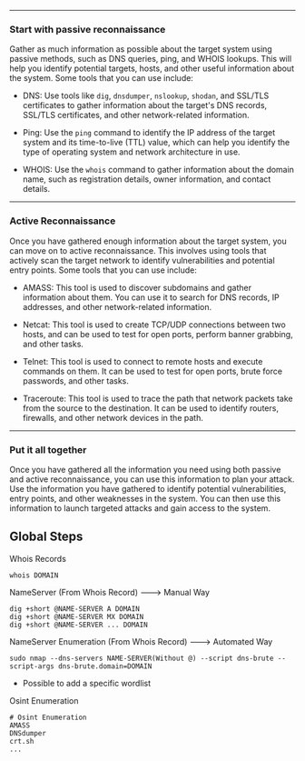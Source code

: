 --- ---
<h3>Start with passive reconnaissance</h3>
Gather as much information as possible about the target system using passive methods, such as DNS queries, ping, and WHOIS lookups. This will help you identify potential targets, hosts, and other useful information about the system. Some tools that you can use include:

- DNS: Use tools like `dig`, `dnsdumper`, `nslookup`, `shodan`, and SSL/TLS certificates to gather information about the target's DNS records, SSL/TLS certificates, and other network-related information.

- Ping: Use the `ping` command to identify the IP address of the target system and its time-to-live (TTL) value, which can help you identify the type of operating system and network architecture in use.

- WHOIS: Use the `whois` command to gather information about the domain name, such as registration details, owner information, and contact details.

---
<h3>Active Reconnaissance</h3>
Once you have gathered enough information about the target system, you can move on to active reconnaissance. This involves using tools that actively scan the target network to identify vulnerabilities and potential entry points. Some tools that you can use include:

- AMASS: This tool is used to discover subdomains and gather information about them. You can use it to search for DNS records, IP addresses, and other network-related information.

- Netcat: This tool is used to create TCP/UDP connections between two hosts, and can be used to test for open ports, perform banner grabbing, and other tasks.

- Telnet: This tool is used to connect to remote hosts and execute commands on them. It can be used to test for open ports, brute force passwords, and other tasks.

- Traceroute: This tool is used to trace the path that network packets take from the source to the destination. It can be used to identify routers, firewalls, and other network devices in the path.

---
<h3>Put it all together</h3>
Once you have gathered all the information you need using both passive and active reconnaissance, you can use this information to plan your attack. Use the information you have gathered to identify potential vulnerabilities, entry points, and other weaknesses in the system. You can then use this information to launch targeted attacks and gain access to the system.



















<h2>Global Steps</h2>

Whois Records
```
whois DOMAIN
```

NameServer (From Whois Record)                              ---> Manual Way
```
dig +short @NAME-SERVER A DOMAIN
dig +short @NAME-SERVER MX DOMAIN
dig +short @NAME-SERVER ... DOMAIN
```

NameServer Enumeration (From Whois Record)        ---> Automated Way
```
sudo nmap --dns-servers NAME-SERVER(Without @) --script dns-brute --script-args dns-brute.domain=DOMAIN
```

- Possible to add a specific wordlist

Osint Enumeration
```
# Osint Enumeration
AMASS
DNSdumper
crt.sh
...
```